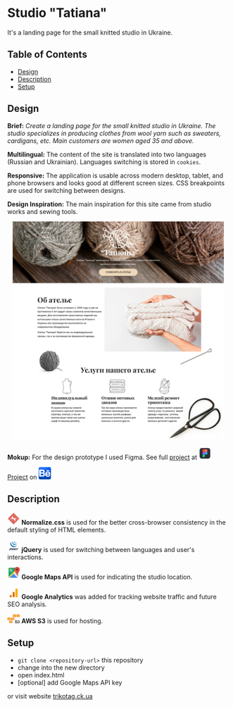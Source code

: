 # Studio "Tatiana"
It's a landing page for the small knitted studio in Ukraine. 
 
## Table of Contents

* [Design](#design)
* [Description](#description)
* [Setup](#setup)

## Design
  **Brief:** _Create a landing page for the small knitted studio in Ukraine. The studio specializes in producing clothes from wool yarn such as sweaters, cardigans, etc. Main customers are women aged 35 and above._
  
  **Multilingual:** The content of the site is translated into two languages (Russian and Ukrainian). Languages switching is stored in `cookies`.
  
  **Responsive:** The application is usable across modern desktop, tablet, and phone browsers and looks good at different screen sizes. CSS breakpoints are used for switching between designs.
  
  **Design Inspiration:**
  The main inspiration for this site came from studio works and sewing tools.
  
  <p align="center"><img src="https://raw.githubusercontent.com/mouseProgrammouse/studioTatiana/master/readme/Desktop.jpg" width="480"/></p>
  
  
  **Mokup:**
  For the design prototype I used Figma. See full [project](https://www.figma.com/file/FRTkY43ZibhqbDXQQYd0rEqI/Untitled?node-id=0%3A1) at <img src="https://raw.githubusercontent.com/mouseProgrammouse/readme/master/icons/figma-logo.png" width="28"/>
  
  [Project](https://www.behance.net/alyonatymo0d33) on  <img src="https://raw.githubusercontent.com/mouseProgrammouse/readme/master/icons/behance-logo.png" width="28"/>

## Description
 <img src="https://raw.githubusercontent.com/mouseProgrammouse/readme/master/icons/normalize.png" width="28"/> **Normalize.css** is used for the better cross-browser consistency in the default styling of HTML elements.
 
 <img src="https://raw.githubusercontent.com/mouseProgrammouse/readme/master/icons/jquery.png" width="28"/> **jQuery** is used for switching between languages and user's interactions.
 
 <img src="https://raw.githubusercontent.com/mouseProgrammouse/readme/master/icons/google-map-API.png" width="28"/> **Google Maps API** is used for indicating the studio location.
 
 <img src="https://raw.githubusercontent.com/mouseProgrammouse/readme/master/icons/analitics.png" width="28"/> **Google Analytics** was added for tracking website traffic and future SEO analysis.

 <img src="https://raw.githubusercontent.com/mouseProgrammouse/readme/master/icons/amazon-web-services.png" width="28"/> **AWS S3** is used for hosting.
 
## Setup

* `git clone <repository-url>` this repository
* change into the new directory
* open index.html
* [optional] add Google Maps API key

or visit website [trikotag.ck.ua](http://trikotag.ck.ua)
